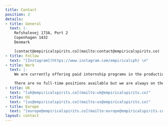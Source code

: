 ```yaml
---
title: Contact
position: 2
details:
- title: General
  text: |-
    Refshalevej 173A, Port 2  
    Copenhagen 1432    
    Denmark

    [contact@empiricalspirits.co](mailto:contact@empiricalspirits.co)
- title: Follow
  text: "[Instagram](https://www.instagram.com/empiricalcph) \n"
- title: Work
  text: |-
    We are currently offering paid internship programs in the production team. For more information contact [hire@empiricalspirits.co](mailto:hire@empiricalspirits.co)

    There are no full-time positions available but we are always on the lookout for new team members. Get in touch at [work@empiricalspirits.co](mailto:work@empiricalspirits.co)
- title: UK
  text: "[uk@empiricalspirits.co](mailto:uk@empiricalspirits.co)"
- title: US
  text: "[us@empiricalspirits.co](mailto:us@empiricalspirits.co)"
- title: Europe
  text: "[europe@empiricalspirits.co](mailto:europe@empiricalspirits.co)"
layout: contact
---
```


